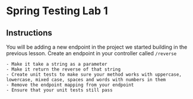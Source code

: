 # Spring Testing Lab 1

## Instructions

You will be adding a new endpoint in the project we started building in the
previous lesson. Create an endpoint in your controller called `/reverse`

    - Make it take a string as a parameter
    - Make it return the reverse of that string
    - Create unit tests to make sure your method works with uppercase, lowercase, mixed case, spaces and words with numbers in them
    - Remove the endpoint mapping from your endpoint
    - Ensure that your unit tests still pass
